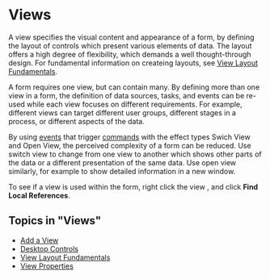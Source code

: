 # Views

A view specifies the visual content and appearance of a form, by defining the layout of controls which present various elements of data. The layout offers a high degree of flexibility, which demands a well thought-through design. For fundamental information on createing layouts, see [View Layout Fundamentals](views/view-layout-fundamentals.md).

A form requires one view, but can contain many. By defining more than one view in a form, the definition of data sources, tasks, and events can be re-used while each view focuses on different requirements. For example, different views can target different user groups, different stages in a process, or different aspects of the data.

By using [events](events.md) that trigger [commands](commands.md) with the effect types Swich View and Open View, the perceived complexity of a form can be reduced. Use switch view to change from one view to another which shows other parts of the data or a different presentation of the same data. Use open view similarly, for example to show detailed information in a new window.

To see if a view is used within the form, right click the view , and click **Find Local References**.

## Topics in "Views"
* [Add a View](views/add-a-view.md)
* [Desktop Controls](views/desktop-controls.md)
* [View Layout Fundamentals](views/view-layout-fundamentals.md)
* [View Properties](views/view-properties.md)